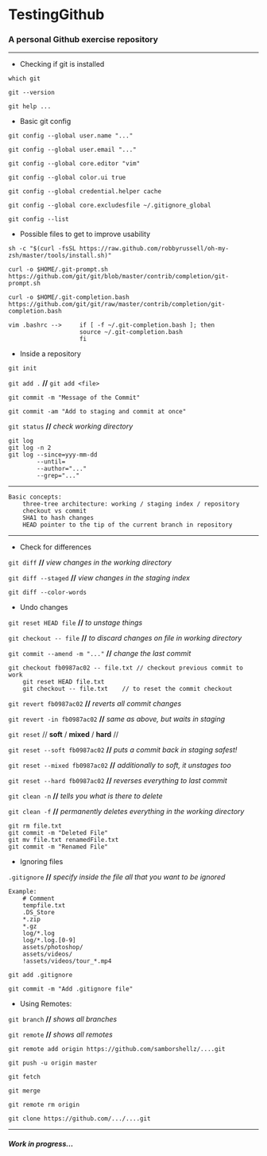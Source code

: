 # TestingGithub
### A personal Github exercise repository
---
* Checking if git is installed

`which git`

`git --version`

`git help ...`

* Basic git config

`git config --global user.name "..."`

`git config --global user.email "..."`

`git config --global core.editor "vim"`

`git config --global color.ui true`

`git config --global credential.helper cache`

`git config --global core.excludesfile ~/.gitignore_global`

`git config --list`

* Possible files to get to improve usability

`sh -c "$(curl -fsSL https://raw.github.com/robbyrussell/oh-my-zsh/master/tools/install.sh)"`

`curl -o $HOME/.git-prompt.sh https://github.com/git/git/blob/master/contrib/completion/git-prompt.sh`

`curl -o $HOME/.git-completion.bash https://github.com/git/git/raw/master/contrib/completion/git-completion.bash`

```
vim .bashrc --> 	if [ -f ~/.git-completion.bash ]; then
  			   		source ~/.git-completion.bash
					fi
```
* Inside a repository

`git init`

`git add .` 	**//** 	`git add <file>`

`git commit -m "Message of the Commit"`

`git commit -am "Add to staging and commit at once"`

`git status`	**//** *check working directory*

```
git log	
git log -n 2  
git log --since=yyy-mm-dd
		--until=
		--author="..."
		--grep="..."
```
---
```
Basic concepts:
	three-tree architecture: working / staging index / repository
	checkout vs commit
	SHA1 to hash changes
	HEAD pointer to the tip of the current branch in repository
```
---
* Check for differences

`git diff`		**//** *view changes in the working directory*

`git diff --staged`	**//** *view changes in the staging index*

`git diff --color-words`

* Undo changes

`git reset HEAD file` 		**//**  *to unstage things*

`git checkout -- file` 		**//**  *to discard changes on file in working directory*

`git commit --amend -m "..."` 	**//**  *change the last commit*

```
git checkout fb0987ac02 -- file.txt	// checkout previous commit to work
	git reset HEAD file.txt
	git checkout -- file.txt	// to reset the commit checkout
```

`git revert fb0987ac02`		**//**  *reverts all commit changes*

`git revert -in fb0987ac02`	**//**  *same as above, but waits in staging*

`git reset`	// **soft** / **mixed** / **hard** //

`git reset --soft fb0987ac02`	**//**  *puts a commit back in staging safest!*

`git reset --mixed fb0987ac02`	**//**  *additionally to soft, it unstages too*

`git reset --hard fb0987ac02`	**//** *reverses everything to last commit*

`git clean -n`	**//**  *tells you what is there to delete*

`git clean -f`	**//**  *permanently deletes everything in the working directory*

```
git rm file.txt
git commit -m "Deleted File"
git mv file.txt renamedFile.txt
git commit -m "Renamed File"
```

* Ignoring files

`.gitignore` **//** *specify inside the file all that you want to be ignored*

```
Example:
	# Comment
	tempfile.txt
	.DS_Store
	*.zip
	*.gz
	log/*.log
	log/*.log.[0-9]
	assets/photoshop/
	assets/videos/
	!assets/videos/tour_*.mp4
```

`git add .gitignore`

`git commit -m "Add .gitignore file"`

* Using Remotes:

`git branch`	**//**  *shows all branches*

`git remote` 	**//**  *shows all remotes*

`git remote add origin https://github.com/samborshellz/....git`

`git push -u origin master`

`git fetch`

`git merge`

`git remote rm origin`

`git clone https://github.com/.../....git`

---	
##### Work in progress...
